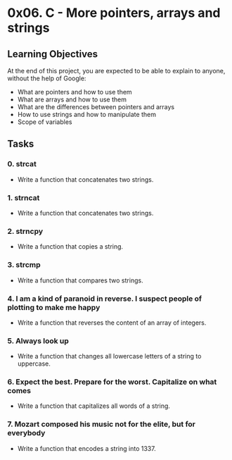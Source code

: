 # 0x06. C - More pointers, arrays and strings
## Learning Objectives
At the end of this project, you are expected to be able to explain to anyone, without the help of Google:
* What are pointers and how to use them
* What are arrays and how to use them
* What are the differences between pointers and arrays
* How to use strings and how to manipulate them
* Scope of variables
## Tasks
### 0. strcat
* Write a function that concatenates two strings.
### 1. strncat
* Write a function that concatenates two strings.
### 2. strncpy
* Write a function that copies a string.
### 3. strcmp
* Write a function that compares two strings.
### 4. I am a kind of paranoid in reverse. I suspect people of plotting to make me happy
* Write a function that reverses the content of an array of integers.
### 5. Always look up
* Write a function that changes all lowercase letters of a string to uppercase.
### 6. Expect the best. Prepare for the worst. Capitalize on what comes
* Write a function that capitalizes all words of a string.
### 7. Mozart composed his music not for the elite, but for everybody
* Write a function that encodes a string into 1337.

